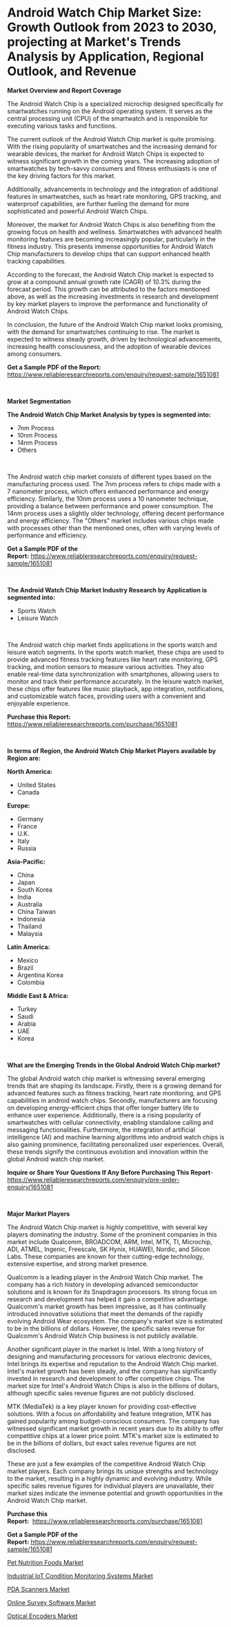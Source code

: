 <p><h1>Android Watch Chip Market Size: Growth Outlook from 2023 to 2030, projecting at Market's Trends Analysis by Application, Regional Outlook, and Revenue</h1></p><p><strong>Market Overview and Report Coverage</strong></p>
<p><p>The Android Watch Chip is a specialized microchip designed specifically for smartwatches running on the Android operating system. It serves as the central processing unit (CPU) of the smartwatch and is responsible for executing various tasks and functions.</p><p>The current outlook of the Android Watch Chip market is quite promising. With the rising popularity of smartwatches and the increasing demand for wearable devices, the market for Android Watch Chips is expected to witness significant growth in the coming years. The increasing adoption of smartwatches by tech-savvy consumers and fitness enthusiasts is one of the key driving factors for this market.</p><p>Additionally, advancements in technology and the integration of additional features in smartwatches, such as heart rate monitoring, GPS tracking, and waterproof capabilities, are further fueling the demand for more sophisticated and powerful Android Watch Chips.</p><p>Moreover, the market for Android Watch Chips is also benefiting from the growing focus on health and wellness. Smartwatches with advanced health monitoring features are becoming increasingly popular, particularly in the fitness industry. This presents immense opportunities for Android Watch Chip manufacturers to develop chips that can support enhanced health tracking capabilities.</p><p>According to the forecast, the Android Watch Chip market is expected to grow at a compound annual growth rate (CAGR) of 10.3% during the forecast period. This growth can be attributed to the factors mentioned above, as well as the increasing investments in research and development by key market players to improve the performance and functionality of Android Watch Chips.</p><p>In conclusion, the future of the Android Watch Chip market looks promising, with the demand for smartwatches continuing to rise. The market is expected to witness steady growth, driven by technological advancements, increasing health consciousness, and the adoption of wearable devices among consumers.</p></p>
<p><strong>Get a Sample PDF of the Report:</strong> <a href="https://www.reliableresearchreports.com/enquiry/request-sample/1651081">https://www.reliableresearchreports.com/enquiry/request-sample/1651081</a></p>
<p>&nbsp;</p>
<p><strong>Market Segmentation</strong></p>
<p><strong>The Android Watch Chip Market Analysis by types is segmented into:</strong></p>
<p><ul><li>7nm Process</li><li>10nm Process</li><li>14nm Process</li><li>Others</li></ul></p>
<p>&nbsp;</p>
<p><p>The Android watch chip market consists of different types based on the manufacturing process used. The 7nm process refers to chips made with a 7 nanometer process, which offers enhanced performance and energy efficiency. Similarly, the 10nm process uses a 10 nanometer technique, providing a balance between performance and power consumption. The 14nm process uses a slightly older technology, offering decent performance and energy efficiency. The "Others" market includes various chips made with processes other than the mentioned ones, often with varying levels of performance and efficiency.</p></p>
<p><strong>Get a Sample PDF of the Report:</strong>&nbsp;<a href="https://www.reliableresearchreports.com/enquiry/request-sample/1651081">https://www.reliableresearchreports.com/enquiry/request-sample/1651081</a></p>
<p>&nbsp;</p>
<p><strong>The Android Watch Chip Market Industry Research by Application is segmented into:</strong></p>
<p><ul><li>Sports Watch</li><li>Leisure Watch</li></ul></p>
<p>&nbsp;</p>
<p><p>The Android watch chip market finds applications in the sports watch and leisure watch segments. In the sports watch market, these chips are used to provide advanced fitness tracking features like heart rate monitoring, GPS tracking, and motion sensors to measure various activities. They also enable real-time data synchronization with smartphones, allowing users to monitor and track their performance accurately. In the leisure watch market, these chips offer features like music playback, app integration, notifications, and customizable watch faces, providing users with a convenient and enjoyable experience.</p></p>
<p><strong>Purchase this Report:</strong>&nbsp; <a href="https://www.reliableresearchreports.com/purchase/1651081">https://www.reliableresearchreports.com/purchase/1651081</a></p>
<p>&nbsp;</p>
<p><strong>In terms of Region, the Android Watch Chip Market Players available by Region are:</strong></p>
<p>
    <p> <strong> North America: </strong>
        <ul>
            <li>United States</li>
            <li>Canada</li>
        </ul>
        </p> 
    <p> <strong> Europe: </strong>
        <ul>
            <li>Germany</li>
            <li>France</li>
            <li>U.K.</li>
            <li>Italy</li>
            <li>Russia</li>
        </ul>
        </p> 
    <p> <strong> Asia-Pacific: </strong>
        <ul>
            <li>China</li>
            <li>Japan</li>
            <li>South Korea</li>
            <li>India</li>
            <li>Australia</li>
            <li>China Taiwan</li>
            <li>Indonesia</li>
            <li>Thailand</li>
            <li>Malaysia</li>
        </ul>
        </p> 
    <p> <strong> Latin America: </strong>
        <ul>
            <li>Mexico</li>
            <li>Brazil</li>
            <li>Argentina Korea</li>
            <li>Colombia</li>
        </ul>
        </p> 
    <p> <strong> Middle East & Africa: </strong>
        <ul>
            <li>Turkey</li>
            <li>Saudi</li>
            <li>Arabia</li>
            <li>UAE</li>
            <li>Korea</li>
        </ul>
    </p>
    </p>
<p>&nbsp;</p>
<p><strong>What are the Emerging Trends in the Global Android Watch Chip market?</strong></p>
<p><p>The global Android watch chip market is witnessing several emerging trends that are shaping its landscape. Firstly, there is a growing demand for advanced features such as fitness tracking, heart rate monitoring, and GPS capabilities in android watch chips. Secondly, manufacturers are focusing on developing energy-efficient chips that offer longer battery life to enhance user experience. Additionally, there is a rising popularity of smartwatches with cellular connectivity, enabling standalone calling and messaging functionalities. Furthermore, the integration of artificial intelligence (AI) and machine learning algorithms into android watch chips is also gaining prominence, facilitating personalized user experiences. Overall, these trends signify the continuous evolution and innovation within the global Android watch chip market.</p></p>
<p><strong>Inquire or Share Your Questions If Any Before Purchasing This Report</strong>- <a href="https://www.reliableresearchreports.com/enquiry/pre-order-enquiry/1651081">https://www.reliableresearchreports.com/enquiry/pre-order-enquiry/1651081</a></p>
<p>&nbsp;</p>
<p><strong>Major Market Players</strong></p>
<p><p>The Android Watch Chip market is highly competitive, with several key players dominating the industry. Some of the prominent companies in this market include Qualcomm, BROADCOM, ARM, Intel, MTK, TI, Microchip, ADI, ATMEL, Ingenic, Freescale, SK Hynix, HUAWEI, Nordic, and Silicon Labs. These companies are known for their cutting-edge technology, extensive expertise, and strong market presence.</p><p>Qualcomm is a leading player in the Android Watch Chip market. The company has a rich history in developing advanced semiconductor solutions and is known for its Snapdragon processors. Its strong focus on research and development has helped it gain a competitive advantage. Qualcomm's market growth has been impressive, as it has continually introduced innovative solutions that meet the demands of the rapidly evolving Android Wear ecosystem. The company's market size is estimated to be in the billions of dollars. However, the specific sales revenue for Qualcomm's Android Watch Chip business is not publicly available.</p><p>Another significant player in the market is Intel. With a long history of designing and manufacturing processors for various electronic devices, Intel brings its expertise and reputation to the Android Watch Chip market. Intel's market growth has been steady, and the company has significantly invested in research and development to offer competitive chips. The market size for Intel's Android Watch Chips is also in the billions of dollars, although specific sales revenue figures are not publicly disclosed.</p><p>MTK (MediaTek) is a key player known for providing cost-effective solutions. With a focus on affordability and feature integration, MTK has gained popularity among budget-conscious consumers. The company has witnessed significant market growth in recent years due to its ability to offer competitive chips at a lower price point. MTK's market size is estimated to be in the billions of dollars, but exact sales revenue figures are not disclosed.</p><p>These are just a few examples of the competitive Android Watch Chip market players. Each company brings its unique strengths and technology to the market, resulting in a highly dynamic and evolving industry. While specific sales revenue figures for individual players are unavailable, their market sizes indicate the immense potential and growth opportunities in the Android Watch Chip market.</p></p>
<p><strong>Purchase this Report:</strong>&nbsp;&nbsp;<a href="https://www.reliableresearchreports.com/purchase/1651081">https://www.reliableresearchreports.com/purchase/1651081</a></p>
<p></p>
<p><strong>Get a Sample PDF of the Report:</strong>&nbsp;<a href="https://www.reliableresearchreports.com/enquiry/request-sample/1651081">https://www.reliableresearchreports.com/enquiry/request-sample/1651081</a></p>
<p><p><a href="https://github.com/pizolina/Market-Research-Report-List-1/blob/main/pet-nutrition-foods-market.md">Pet Nutrition Foods Market</a></p><p><a href="https://github.com/sofayahoo2023/Market-Research-Report-List-1/blob/main/industrial-iot-condition-monitoring-systems-market.md">Industrial IoT Condition Monitoring Systems Market</a></p><p><a href="https://www.linkedin.com/pulse/pda-scanners-market-research-report-unlocks-analysis-financial-rgg5e/">PDA Scanners Market</a></p><p><a href="https://medium.com/@joannebell6556/online-survey-software-market-research-report-its-history-and-forecast-2023-to-2030-23c572130a13">Online Survey Software Market</a></p><p><a href="https://medium.com/@pinkierau1998/optical-encoders-market-size-growth-forecast-2023-2030-c4045e79d33b">Optical Encoders Market</a></p></p>